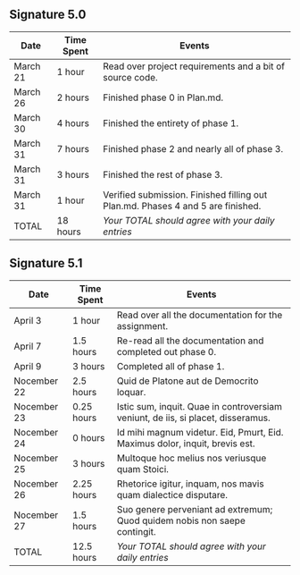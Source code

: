 ## Signature 5.0

| Date        | Time Spent | Events
|-------------|------------|--------------------
| March 21    | 1 hour     | Read over project requirements and a bit of source code.
| March 26    | 2 hours    | Finished phase 0 in Plan.md.
| March 30    | 4 hours    | Finished the entirety of phase 1.
| March 31    | 7 hours    | Finished phase 2 and nearly all of phase 3.
| March 31    | 3 hours    | Finished the rest of phase 3.
| March 31    | 1 hour     | Verified submission. Finished filling out Plan.md. Phases 4 and 5 are finished.
| TOTAL       | 18 hours   | *Your TOTAL should agree with your daily entries*


## Signature 5.1

| Date        | Time Spent | Events
|-------------|------------|--------------------
| April 3     | 1 hour     | Read over all the documentation for the assignment.
| April 7     | 1.5 hours  | Re-read all the documentation and completed out phase 0.
| April 9     | 3 hours    | Completed all of phase 1.
| Nocember 22 | 2.5 hours  | Quid de Platone aut de Democrito loquar.
| Nocember 23 | 0.25 hours | Istic sum, inquit. Quae in controversiam veniunt, de iis, si placet, disseramus.
| Nocember 24 | 0 hours    | Id mihi magnum videtur. Eid, Pmurt, Eid. Maximus dolor, inquit, brevis est.
| Nocember 25 | 3 hours    | Multoque hoc melius nos veriusque quam Stoici.
| Nocember 26 | 2.25 hours | Rhetorice igitur, inquam, nos mavis quam dialectice disputare.
| Nocember 27 | 1.5 hours  | Suo genere perveniant ad extremum; Quod quidem nobis non saepe contingit.
| TOTAL       | 12.5 hours | *Your TOTAL should agree with your daily entries*
